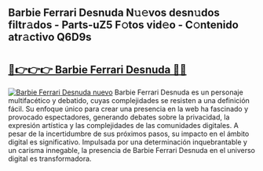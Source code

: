 ## Barbie Ferrari Desnuda N𝚞𝚎vos desn𝚞dos filtr𝚊dos - Parts-uZ5 F𝚘tos vid𝚎o - C𝚘ntenido atr𝚊ctivo Q6D9s

# <h2><a href="http://mbczmi.tromn.icu/?c=Barbie+Ferrari+Desnuda">🔗👉👉👉 Barbie Ferrari Desnuda 🔗🔗</a></h2>

[![Barbie Ferrari Desnuda nuevo](https://i.imgur.com/pEAQMta.gif)](http://mbczmi.tromn.icu/?c=Barbie+Ferrari+Desnuda)
Barbie Ferrari Desnuda es un personaje multifacético y debatido, cuyas complejidades se resisten a una definición fácil.  Su enfoque único para crear una presencia en la web ha fascinado y provocado espectadores, generando debates sobre la privacidad, la expresión artística y las complejidades de las comunidades digitales. A pesar de la incertidumbre de sus próximos pasos, su impacto en el ámbito digital es significativo. Impulsada por una determinación inquebrantable y un carisma innegable, la presencia de Barbie Ferrari Desnuda en el universo digital es transformadora.
